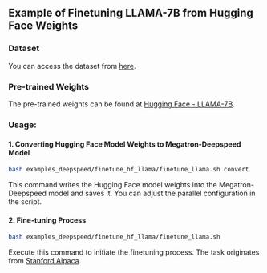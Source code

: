 ## Example of Finetuning LLAMA-7B from Hugging Face Weights

### Dataset
You can access the dataset from [here](https://github.com/tatsu-lab/stanford_alpaca/blob/main/alpaca_data.json).

### Pre-trained Weights
The pre-trained weights can be found at [Hugging Face - LLAMA-7B](https://huggingface.co/huggyllama/llama-7b).

### Usage:

#### 1. Converting Hugging Face Model Weights to Megatron-Deepspeed Model
```bash
bash examples_deepspeed/finetune_hf_llama/finetune_llama.sh convert
```
This command writes the Hugging Face model weights into the Megatron-Deepspeed model and saves it. You can adjust the parallel configuration in the script.

#### 2. Fine-tuning Process
```bash
bash examples_deepspeed/finetune_hf_llama/finetune_llama.sh
```
Execute this command to initiate the finetuning process. The task originates from [Stanford Alpaca](https://github.com/tatsu-lab/stanford_alpaca.git).



